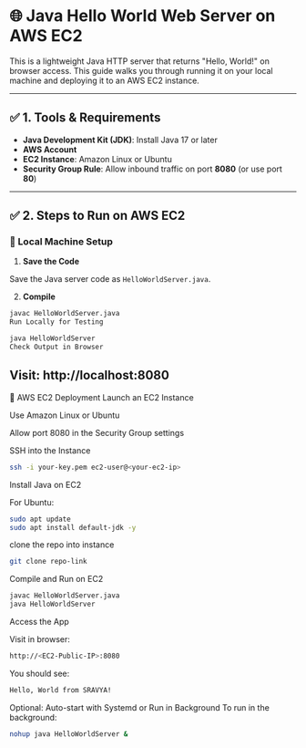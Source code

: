 # 🌐 Java Hello World Web Server on AWS EC2

This is a lightweight Java HTTP server that returns "Hello, World!" on browser access. This guide walks you through running it on your local machine and deploying it to an AWS EC2 instance.

---

## ✅ 1. Tools & Requirements

- **Java Development Kit (JDK)**: Install Java 17 or later
- **AWS Account**
- **EC2 Instance**: Amazon Linux or Ubuntu
- **Security Group Rule**: Allow inbound traffic on port **8080** (or use port **80**)

---

## ✅ 2. Steps to Run on AWS EC2

### 🔹 Local Machine Setup

1. **Save the Code**

Save the Java server code as `HelloWorldServer.java`.

2. **Compile**

```bash
javac HelloWorldServer.java
Run Locally for Testing

java HelloWorldServer
Check Output in Browser
```
Visit:
http://localhost:8080
---
🔹 AWS EC2 Deployment
Launch an EC2 Instance

Use Amazon Linux or Ubuntu

Allow port 8080 in the Security Group settings

SSH into the Instance

```bash
ssh -i your-key.pem ec2-user@<your-ec2-ip>
```
Install Java on EC2

For Ubuntu:

```bash
sudo apt update
sudo apt install default-jdk -y
```

clone the repo into instance
```bash
git clone repo-link
```
Compile and Run on EC2

```bash
javac HelloWorldServer.java
java HelloWorldServer
```
Access the App

Visit in browser:
```bash
http://<EC2-Public-IP>:8080
```
You should see:
```bash
Hello, World from SRAVYA!
```
Optional: Auto-start with Systemd or Run in Background
To run in the background:
```bash
nohup java HelloWorldServer &
```
